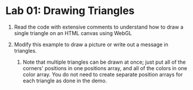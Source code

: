 # Lab 01: Drawing Triangles

1.  Read the code with extensive comments to understand how to draw a single triangle on an HTML canvas using WebGL

2. Modify this example to draw a picture or write out a message in triangles.
    1. Note that multiple triangles can be drawn at once; just put all of the corners' positions in one positions array, and all of     the colors in one color array. You do not need to create separate position arrays for each triangle as done in the demo.